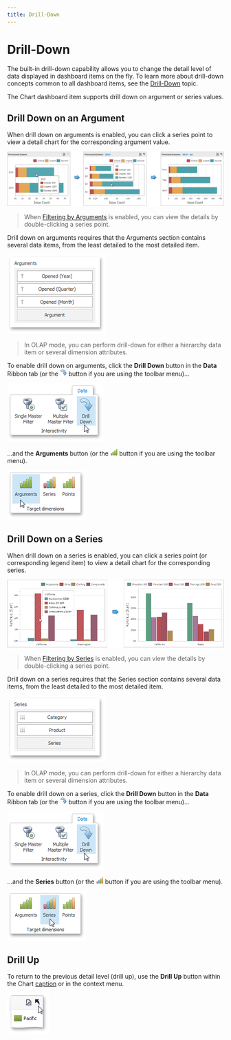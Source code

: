 ```yaml
---
title: Drill-Down
---
```

# Drill-Down
The built-in drill-down capability allows you to change the detail level of data displayed in dashboard items on the fly. To learn more about drill-down concepts common to all dashboard items, see the [Drill-Down](../../../../../../dashboard-for-desktop/articles/dashboard-designer/interactivity/drill-down.md) topic.

The Chart dashboard item supports drill down on argument or series values.

## Drill Down on an Argument
When drill down on arguments is enabled, you can click a series point to view a detail chart for the corresponding argument value.

![Chart_Interactivity_DrillDownOnArguments](../../../../../images/Img21870.png)

> When [Filtering by Arguments](../../../../../../dashboard-for-desktop/articles/dashboard-designer/designing-dashboard-items/chart/interactivity/master-filtering.md) is enabled, you can view the details by double-clicking a series point.

Drill down on arguments requires that the Arguments section contains several data items, from the least detailed to the most detailed item.

![Chart_Interactivity_DrillDownOnArguments_DataItems](../../../../../images/Img19557.png)

> In OLAP mode, you can perform drill-down for either a hierarchy data item or several dimension attributes.

To enable drill down on arguments, click the **Drill Down** button in the **Data** Ribbon tab (or the ![Chart_Interactivity_DrillDown_Toolbar](../../../../../images/Img21873.png) button if you are using the toolbar menu)...

![Chart_Interactivity_DrillDown_Ribbon](../../../../../images/Img21872.png)

...and the **Arguments** button (or the ![Chart_Interactivity_FilterByArguments_Toolbar](../../../../../images/Img19511.png) button if you are using the toolbar menu).

![Chart_Interactivity_FilterByArguments_Ribbon](../../../../../images/Img19310.png)

## Drill Down on a Series
When drill down on a series is enabled, you can click a series point (or corresponding legend item) to view a detail chart for the corresponding series.

![Chart_Interactivity_DrillDownOnSeries](../../../../../images/Img21871.png)

> When [Filtering by Series](../../../../../../dashboard-for-desktop/articles/dashboard-designer/designing-dashboard-items/chart/interactivity/master-filtering.md) is enabled, you can view the details by double-clicking a series point.

Drill down on a series requires that the Series section contains several data items, from the least detailed to the most detailed item.

![Chart_Interactivity_DrillDownOnSeries_DataItems](../../../../../images/Img19556.png)

> In OLAP mode, you can perform drill-down for either a hierarchy data item or several dimension attributes.

To enable drill down on a series, click the **Drill Down** button in the **Data** Ribbon tab (or the ![Chart_Interactivity_DrillDown_Toolbar](../../../../../images/Img21873.png) button if you are using the toolbar menu)...

![Chart_Interactivity_DrillDown_Ribbon](../../../../../images/Img21872.png)

...and the **Series** button (or the ![Chart_Interactivity_FilterBySeries_Toolbar](../../../../../images/Img19512.png) button if you are using the toolbar menu).

![Chart_Interactivity_FilterBySeries_Ribbon](../../../../../images/Img19311.png)

## Drill Up
To return to the previous detail level (drill up), use the **Drill Up** button within the Chart [caption](../../../../../../dashboard-for-desktop/articles/dashboard-designer/dashboard-layout/dashboard-item-caption.md) or in the context menu.

![Chart_Interactivity_DrillUp](../../../../../images/Img19460.png)